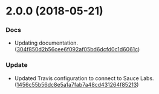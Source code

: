 <a name="2.0.0"></a>
# 2.0.0 (2018-05-21)


### Docs

* Updating documentation. ([304f850d2b56cee6f092af05bd6dcfd0c1d6061c](https://github.com/advanced-rest-client/api-documentation-document/commit/304f850d2b56cee6f092af05bd6dcfd0c1d6061c))

### Update

* Updated Travis configuration to connect to Sauce Labs. ([1456c55b56dc8e5a1a7fab7a48cd431264f85213](https://github.com/advanced-rest-client/api-documentation-document/commit/1456c55b56dc8e5a1a7fab7a48cd431264f85213))



